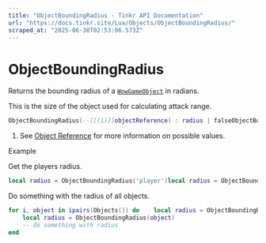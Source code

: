```yaml
---
title: "ObjectBoundingRadius - Tinkr API Documentation"
url: "https://docs.tinkr.site/Lua/Objects/ObjectBoundingRadius/"
scraped_at: "2025-06-30T02:53:06.573Z"
---
```


# ObjectBoundingRadius

Returns the bounding radius of a [`WowGameObject`](../WowGameObject/) in radians.

This is the size of the object used for calculating attack range.

```lua
ObjectBoundingRadius(--[[(1)]]objectReference) : radius | falseObjectBoundingRadius(--[[(1)]]objectReference) : radius | false
```

1.  See [Object Reference](../ObjectReference/) for more information on possible values.

Example

Get the players radius.

```lua
local radius = ObjectBoundingRadius('player')local radius = ObjectBoundingRadius('player')
```

Do something with the radius of all objects.

```lua
for i, object in ipairs(Objects()) do    local radius = ObjectBoundingRadius(object)    -- do something with radiusendfor i, object in ipairs(Objects()) do
    local radius = ObjectBoundingRadius(object)
    -- do something with radius
end
```